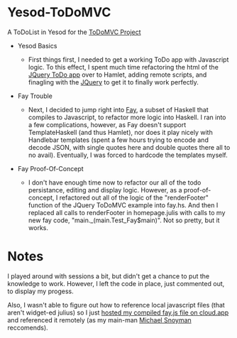 Yesod-ToDoMVC
=============

A ToDoList in Yesod for the [ToDoMVC Project](http://todomvc.com/)


* Yesod Basics
  * First things first, I needed to get a working ToDo app with Javascript logic. To this
effect, I spent much time refactoring the html of the [JQuery ToDo app](https://github.com/addyosmani/todomvc/blob/gh-pages/architecture-examples/jquery/index.html) over to Hamlet,
adding remote scripts, and finagling with the [JQuery](https://github.com/addyosmani/todomvc/blob/gh-pages/architecture-examples/jquery/js/app.js) to get it to finally work perfectly.

* Fay Trouble
  * Next, I decided to jump right into [Fay](https://github.com/faylang/fay/wiki), a subset of Haskell that compiles to Javascript,
to refactor more logic into Haskell. I ran into a few complications, however, as Fay doesn't
support TemplateHaskell (and thus Hamlet), nor does it play nicely with Handlebar templates
(spent a few hours trying to encode and decode JSON, with single quotes here and double quotes
there all to no avail). Eventually, I was forced to hardcode the templates myself.

* Fay Proof-Of-Concept
  * I don't have enough time now to refactor our all of the todo persistance, editing and display
logic. However, as a proof-of-concept, I refactored out all of the logic of the "renderFooter"
function of the JQuery ToDoMVC example into fay.hs. And then I replaced all calls to renderFooter
in homepage.julis with calls to my new fay code, "main._(main.Test_Fay$main)". Not so pretty, but
it works.

Notes
=====

I played around with sessions a bit, but didn't get a chance to put the knowledge to work.
However, I left the code in place, just commented out, to display my progess.

Also, I wasn't able to figure out how to reference local javascript files (that aren't widget-ed julius)
so I just [hosted my compiled fay.js file on cloud.app](http://f.cl.ly/items/0Y2C203Q18170u460Q1v/fay.js) and referenced it remotely (as my main-man [Michael
Snoyman](http://www.yesodweb.com/blog/2013/01/adding-css-js) reccomends).
